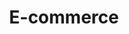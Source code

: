 ---
layout: topic
permalink: /learning/e-commerce/
id: ecommerce
title: E-commerce
hide_navigation: true
infos:
  title: E-commerce
  days: 53
  description: Learn how to build an e-commerce and build one in one month
resources:
  - title: How I Built an Online T-Shirt Business and Made $1,248.90 in 3 Weeks
    url: https://www.shopify.com/blog/50559813-how-i-built-an-online-t-shirt-business-and-made-1-248-90-in-3-weeks#
projects_ideas:
  - title: Open an e-commerce that sells Meme T-shirts
  - title: Open an e-commerce that sells Cryptocurrency mugs
experiences:
  - title: How I learnt Music Production and produced a song in one month
    url: https://medium.com/learning-lab/6-how-i-learnt-how-to-build-an-automated-e-commerce-in-one-month-949ddf7e02c6
    source: medium.com
    author: Sandoche Adittane
projects_outcome:
  - name: Typster
    type: Website
    url: https://typster.xyz/
    author: Sandoche Adittane
---